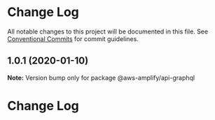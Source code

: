 # Change Log

All notable changes to this project will be documented in this file.
See [Conventional Commits](https://conventionalcommits.org) for commit guidelines.

## 1.0.1 (2020-01-10)

**Note:** Version bump only for package @aws-amplify/api-graphql

# Change Log
